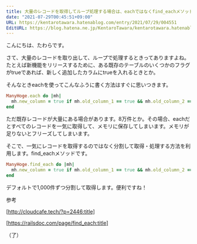 ```yaml
---
title: 大量のレコードを取得してループ処理する場合は、eachではなくfind_eachメソッドを使う
date: "2021-07-29T00:45:51+09:00"
URL: https://kentarotawara.hatenablog.com/entry/2021/07/29/004551
EditURL: https://blog.hatena.ne.jp/KentaroTawara/kentarotawara.hatenablog.com/atom/entry/26006613791587376
---
```


こんにちは、たわらです。

さて、大量のレコードを取り出して、ループで処理するときってありますよね。
たとえば新機能をリリースするために、ある既存のテーブルのいくつかのフラグがtrueであれば、新しく追加したカラムにtrueを入れるときとか。

そんなときeachを使ってこんなふうに書く方法はすぐに思いつきます。

```ruby
ManyHoge.each do |mh|
  mh.new_column = true if mh.old_column_1 == true && mh.old_column_2 == true
end
```

ただ既存レコードが大量にある場合があります。8万件とか。その場合、eachだとすべてのレコードを一気に取得して、メモリに保存してしまいます。メモリが足りないとフリーズしてしまいます。

そこで、一気にレコードを取得するのではなく分割して取得・処理する方法を利用します。find_eachメソッドです。

```ruby
ManyHoge.find_each do |mh|
  mh.new_column = true if mh.old_column_1 == true && mh.old_column_2 == true
end
```

デフォルトで1,000件ずつ分割して取得します。便利ですね！

参考


[http://cloudcafe.tech/?p=2446:title]


[https://railsdoc.com/page/find_each:title]

（了）
